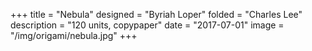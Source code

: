 +++
title = "Nebula"
designed = "Byriah Loper"
folded = "Charles Lee"
description = "120 units, copypaper"
date = "2017-07-01"
image = "/img/origami/nebula.jpg"
+++